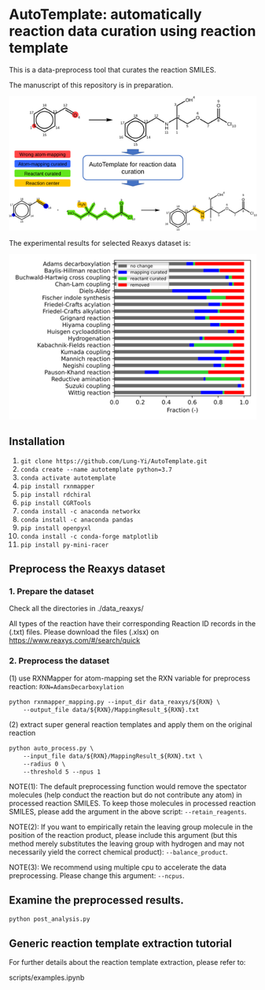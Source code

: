 # AutoTemplate: automatically reaction data curation using reaction template
This is a data-preprocess tool that curates the reaction SMILES.

The manuscript of this repository is in preparation.

![alt text](docs/abstract_TOC.svg)

The experimental results for selected Reaxys dataset is:

![alt text](docs/output.svg)

## Installation
1. `git clone https://github.com/Lung-Yi/AutoTemplate.git`
2. `conda create --name autotemplate python=3.7`
3. `conda activate autotemplate`
4. `pip install rxnmapper`
5. `pip install rdchiral`
6. `pip install CGRTools`
7. `conda install -c anaconda networkx`
8. `conda install -c anaconda pandas`
9. `pip install openpyxl`
10. `conda install -c conda-forge matplotlib`
11. `pip install py-mini-racer`


## Preprocess the Reaxys dataset
### 1. Prepare the dataset
Check all the directories in ./data_reaxys/

All types of the reaction have their corresponding Reaction ID records in the (.txt) files. Please download the files (.xlsx) on https://www.reaxys.com/#/search/quick

### 2. Preprocess the dataset
(1) use RXNMapper for atom-mapping
set the RXN variable for preprocess reaction: `RXN=AdamsDecarboxylation`
```
python rxnmapper_mapping.py --input_dir data_reaxys/${RXN} \
    --output_file data/${RXN}/MappingResult_${RXN}.txt
```

(2) extract super general reaction templates and apply them on the original reaction
```
python auto_process.py \
    --input_file data/${RXN}/MappingResult_${RXN}.txt \
    --radius 0 \
    --threshold 5 --npus 1
```
NOTE(1): The default preprocessing function would remove the spectator molecules (help conduct the reaction but do not contribute any atom) in processed reaction SMILES. To keep those molecules in processed reaction SMILES, please add the argument in the above script: `--retain_reagents`.

NOTE(2): If you want to empirically retain the leaving group molecule in the position of the reaction product, please include this argument (but this method merely substitutes the leaving group with hydrogen and may not necessarily yield the correct chemical product): `--balance_product`.

NOTE(3): We recommend using multiple cpu to accelerate the data preprocessing. Please change this argument: `--ncpus`.

## Examine the preprocessed results.
```
python post_analysis.py
```

## Generic reaction template extraction tutorial
For further details about the reaction template extraction, please refer to:

scripts/examples.ipynb